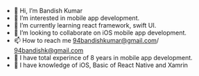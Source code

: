 - 👋 Hi, I’m Bandish Kumar
- 👀 I’m interested in mobile app development.
- 🌱 I’m currently learning react framework, swift UI.
- 💞️ I’m looking to collaborate on iOS mobile app development.
- 📫 How to reach me 94bandishkumar@gmail.com/ 94bandishk@gmail.com
- 💞️ I have total experince of 8 years in mobile app development.
- 💞️ I have knowledge of iOS, Basic of React Native and Xamrin

<!---
KumarBandish/KumarBandish is a ✨ special ✨ repository because its `README.md` (this file) appears on your GitHub profile.
You can click the Preview link to take a look at your changes.
--->
